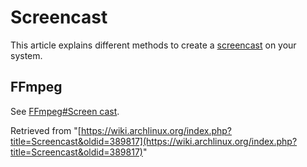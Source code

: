 # Screencast

This article explains different methods to create a [screencast](https://en.wikipedia.org/wiki/Screencast "wikipedia:Screencast") on your system.

## FFmpeg

See [FFmpeg#Screen cast](/index.php/FFmpeg#Screen_cast "FFmpeg").

Retrieved from "[https://wiki.archlinux.org/index.php?title=Screencast&oldid=389817](https://wiki.archlinux.org/index.php?title=Screencast&oldid=389817)"